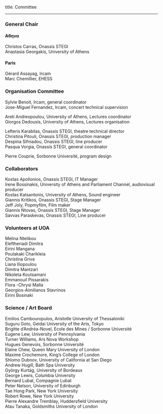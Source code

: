 title: Committee

---

###  General Chair

#### &Alpha;&theta;&eta;&nu;&alpha;
Christos Carras, Onassis STEGI  
Anastasia Georgakis, University of Athens  

#### Paris
Gérard Assayag, Ircam  
Marc Chemillier, EHESS  


### Organisation Committee

Sylvie Benoit, Ircam, general coordinator  
Jose-Miguel Fernandez, Ircam, concert technical supervision  

Areti Andreopoulou, University of Athens, Lectures coordinator  
Giorgos Dedousis, University of Athens, Lectures organisation

Lefteris Karabilas, Onassis STEGI, theatre technical director  
Christina Pitouli, Onassis STEGI,  production manager  
Despina Sifniadou, Onassis STEGI, line producer  
Pasqua Vorgia, Onassis STEGI, general coordinator  

Pierre Couprie, Sorbonne Université, program design  

### Collaborators

Kostas Apollonios, Onassis STEGI, IT Manager  
Irene Bossinakis, University of Athens and Parliament Channel, audiovisual producer  
Kostas Katsantonis, University of Athens, Sound engineer  
Giannis Kritikos, Onassis STEGI, Stage Manager  
Jeff Joly, Popmyfilm,	Film maker  
Giannis Ntovas, Onassis STEGI, Stage Manager  
Savvas Paraskevas, Onassis STEGI, Line producer  

### Volunteers at UOA

Melina Ntelikou  
Eleftheriadi Dimitra  
Eirini Mangana  
Poulakaki Charikleia  
Christina Griva  
Liana Iliopoulou  
Dimitra Mantzari  
Nikoleta Koutsamani  
Emmanouil Pissarakis  
Flora -Chrysi Malla  
Georgios-Aimilianos Stavrinos  
Eirini Bosinaki  


### Science / Art  Board

Emilios Cambouropulos, Aristotle University of Thessaloniki  
Suguru Goto, Geidai University of the Arts, Tokyo  
Brigitte d’Andréa-Novel, Ecole des Mines / Sorbonne Université  
Eugene Lew, University of Pennsylvania  
Turner Williams, Ars Nova Workshop  
Hugues Genevois, Sorbonne Université  
Elaine Chew, Queen Mary University of London  
Maxime Crochemore, King’s College of London  
Shlomo Dubnov, University of California at San Diego  
Andrew Hugill, Bath Spa University  
György Kurtág, University of Bordeaux   
George Lewis, Columbia University   
Bernard Lubat, Compagnie Lubat  
Peter Nelson, University of Edinburgh  
Tae Hong Park, New York University  
Robert Rowe, New York University  
Pierre Alexandre Tremblay, Huddersfield University  
Atau Tanaka, Goldsmiths University of London  
<br>
